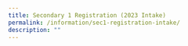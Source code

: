 ```yaml
---
title: Secondary 1 Registration (2023 Intake)
permalink: /information/sec1-registration-intake/
description: ""
---
```

